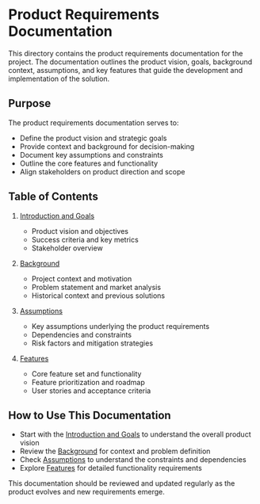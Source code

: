 # Product Requirements Documentation

This directory contains the product requirements documentation for the project. The documentation outlines the product vision, goals, background context, assumptions, and key features that guide the development and implementation of the solution.

## Purpose

The product requirements documentation serves to:

- Define the product vision and strategic goals
- Provide context and background for decision-making
- Document key assumptions and constraints
- Outline the core features and functionality
- Align stakeholders on product direction and scope

## Table of Contents

1. [Introduction and Goals](01-introduction-and-goals.md)
   - Product vision and objectives
   - Success criteria and key metrics
   - Stakeholder overview

2. [Background](02-background.md)
   - Project context and motivation
   - Problem statement and market analysis
   - Historical context and previous solutions

3. [Assumptions](03-assumptions.md)
   - Key assumptions underlying the product requirements
   - Dependencies and constraints
   - Risk factors and mitigation strategies

4. [Features](04-features.md)
   - Core feature set and functionality
   - Feature prioritization and roadmap
   - User stories and acceptance criteria

## How to Use This Documentation

- Start with the [Introduction and Goals](01-introduction-and-goals.md) to understand the overall product vision
- Review the [Background](02-background.md) for context and problem definition
- Check [Assumptions](03-assumptions.md) to understand the constraints and dependencies
- Explore [Features](04-features.md) for detailed functionality requirements

This documentation should be reviewed and updated regularly as the product evolves and new requirements emerge.